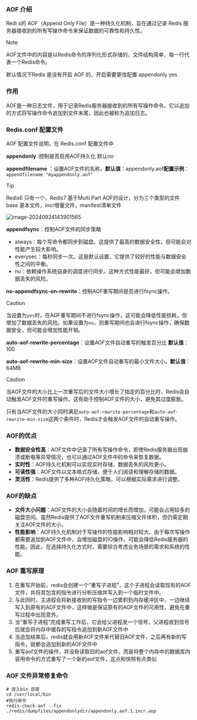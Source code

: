 ### AOF 介绍

Redi s的 AOF（Append Only File）是一种持久化机制，旨在通过记录 Redis 服务器接收到的所有写操作命令来保证数据的可靠性和持久性。

> [!NOTE]
>
> AOF文件中的内容是以Redis命令的序列化形式存储的，文件结构简单，每一行代表一个Redis命令。
>
> 默认情况下Redis 是没有开启 AOF 的，开启需要更改配置 appendonly yes

### 作用

AOF是一种日志文件，用于记录Redis服务器接收到的所有写操作命令。它以追加的方式将写操作命令追加到文件末尾，因此也被称为追加日志。

### Redis.conf 配置文件

AOF 配置文件说明，在 Redis.conf 配置文件中 

**appendonly** :控制是否启用AOF持久化 默认no 

**appendfilename** ：设置AOF文件的名称，**默认值**：appendonly.aof**配置示例**：`appendfilename "myappendonly.aof"`

> [!TIP]
>
> Redis6 只有一个，Redis7 基于Multi Part AOF的设计，分为三个类型的文件 base 基本文件，incr增量文件，manifest清单文件
>
> ![image-20240924143901565](http://image.wangxiaohuan.com/blog/image/202409241439398.png)

**appendfsync**：控制AOF文件的同步策略

- always：每个写命令都同步到磁盘。这提供了最高的数据安全性，但可能会对性能产生较大影响。
- everysec：每秒同步一次。这是默认设置，它提供了较好的性能与数据安全性之间的平衡。
- no：依赖操作系统自身的调度进行同步。这种方式性能最好，但可能会增加数据丢失的风险。

**no-appendfsync-on-rewrite**：控制AOF重写期间是否进行fsync操作。

> [!CAUTION]
>
> 当设置为`yes`时，在AOF重写期间不进行fsync操作，这可能会降低性能损耗，但增加了数据丢失的风险。如果设置为`no`，则重写期间也会进行fsync操作，确保数据安全，但可能会增加性能开销。

**auto-aof-rewrite-percentage**：设置AOF文件自动重写的触发百分比 **默认值**：100

**auto-aof-rewrite-min-size**：设置AOF文件自动重写的最小文件大小。**默认值**：64MB

> [!CAUTION]
>
> 当AOF文件的大小比上一次重写后的文件大小增长了指定的百分比时，Redis会自动触发AOF文件的重写操作。这有助于控制AOF文件的大小，避免其过度膨胀。
>
> 只有当AOF文件的大小同时满足`auto-aof-rewrite-percentage`和`auto-aof-rewrite-min-size`这两个条件时，Redis才会触发AOF文件的自动重写操作。

### AOF的优点

- **数据安全性高**：AOF文件中记录了所有写操作命令，即使Redis服务器出现崩溃或断电等异常情况，也可以通过AOF文件中的命令来恢复数据。
- **实时性**：AOF持久化机制可以实现实时存储，数据丢失的风险更小。
- **可读性强**：AOF文件以文本格式存储，便于人们阅读和理解存储的数据。
- **灵活性**：Redis提供了多种AOF持久化策略，可以根据实际需求进行调整。

### AOF的缺点

- **文件大小问题**：AOF文件的大小会随着时间的增长而增加，可能会占用较多的磁盘空间。虽然Redis提供了AOF文件重写机制来压缩文件体积，但仍需定期关注AOF文件的大小。
- **性能影响**：AOF持久化机制对于写操作的性能影响相对较大。由于每次写操作都需要追加到AOF文件中，会增加磁盘的IO操作，可能会降低Redis服务器的性能。因此，在选择持久化方式时，需要综合考虑业务场景的需求和系统的性能。

### AOF 重写原理

1. 在重写开始前，redis会创建一个“重写子进程”，这个子进程会读取现有的AOF文件，并将其包含的指令进行分析压缩并写入到一个临时文件中。
2. 与此同时，主进程会将新接收到的写指令一边累积到内存缓冲区中，一边继续写入到原有的AOF文件中，这样做是保证原有的AOF文件的可用性，避免在重写过程中出现意外。
3. 当“重写子进程”完成重写工作后，它会给父进程发一个信号，父进程收到信号后就会将内存中缓存的写指令追加到新AOF文件中
4. 当追加结束后，redis就会用新AOF文件来代替旧AOF文件，之后再有新的写指令，就都会追加到新的AOF文件中
5. 重写aof文件的操作，并没有读取旧的aof文件，而是将整个内存中的数据库内容用命令的方式重写了一个新的aof文件，这点和快照有点类似

### AOF 文件异常修复命令

```
# 进入bin 目录
cd /usr/local/bin
#执行命令
redis-check-aof --fix ./redis/dumpfiles/appendonlydir/appendonly.aof.1.incr.aop
```

